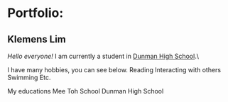 # Portfolio:
## Klemens Lim

*Hello everyone!* I am currently a student in [Dunman High School](https://dunmanhigh.moe.edu.sg/).\

I have many hobbies, you can see below.
Reading
Interacting with others
Swimming
Etc.

My educations
Mee Toh School
Dunman High School
